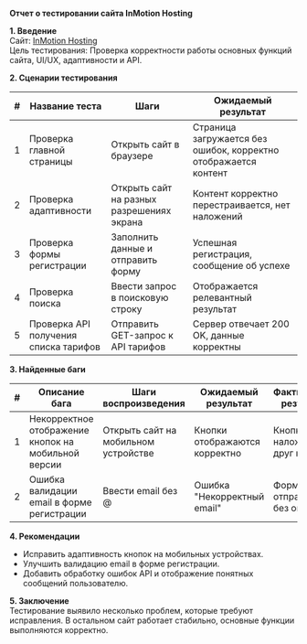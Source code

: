 **Отчет о тестировании сайта InMotion Hosting**

**1. Введение**  
Сайт: [InMotion Hosting](https://www.inmotionhosting.com/)  
Цель тестирования: Проверка корректности работы основных функций сайта, UI/UX, адаптивности и API.

**2. Сценарии тестирования**  

| #  | Название теста  | Шаги  | Ожидаемый результат  |
|----|----------------|--------|----------------------|
| 1  | Проверка главной страницы  | Открыть сайт в браузере  | Страница загружается без ошибок, корректно отображается контент  |
| 2  | Проверка адаптивности  | Открыть сайт на разных разрешениях экрана  | Контент корректно перестраивается, нет наложений  |
| 3  | Проверка формы регистрации  | Заполнить данные и отправить форму  | Успешная регистрация, сообщение об успехе  |
| 4  | Проверка поиска  | Ввести запрос в поисковую строку  | Отображается релевантный результат  |
| 5  | Проверка API получения списка тарифов  | Отправить GET-запрос к API тарифов  | Сервер отвечает 200 OK, данные корректны  |

**3. Найденные баги**  

| #  | Описание бага  | Шаги воспроизведения  | Ожидаемый результат  | Фактический результат  |
|----|---------------|----------------------|----------------------|----------------------|
| 1  | Некорректное отображение кнопок на мобильной версии  | Открыть сайт на мобильном устройстве | Кнопки отображаются корректно | Кнопки наложены друг на друга  |
| 2  | Ошибка валидации email в форме регистрации  | Ввести email без @ | Ошибка "Некорректный email" | Форма отправляется без ошибки  |

**4. Рекомендации**  
- Исправить адаптивность кнопок на мобильных устройствах.  
- Улучшить валидацию email в форме регистрации.  
- Добавить обработку ошибок API и отображение понятных сообщений пользователю.  

**5. Заключение**  
Тестирование выявило несколько проблем, которые требуют исправления. В остальном сайт работает стабильно, основные функции выполняются корректно.  
